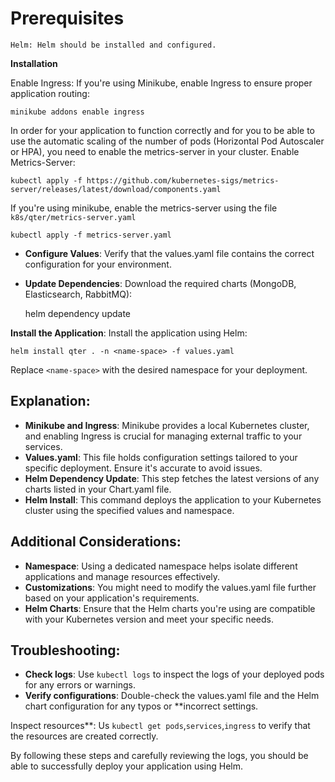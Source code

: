 

# Prerequisites
    Helm: Helm should be installed and configured.

**Installation**

Enable Ingress: If you're using Minikube, enable Ingress to ensure proper application routing:

    minikube addons enable ingress

In order for your application to function correctly and for you to be able to use the automatic scaling of the number of pods (Horizontal Pod Autoscaler or HPA), you need to enable the metrics-server in your cluster.
Enable Metrics-Server: 

    kubectl apply -f https://github.com/kubernetes-sigs/metrics-server/releases/latest/download/components.yaml

If you're using minikube, enable the metrics-server using the file `k8s/qter/metrics-server.yaml`

    kubectl apply -f metrics-server.yaml


- **Configure Values**: Verify that the values.yaml file contains the correct configuration for your environment.
- **Update Dependencies**: Download the required charts (MongoDB, Elasticsearch, RabbitMQ):

    helm dependency update

**Install the Application**: Install the application using Helm:

    helm install qter . -n <name-space> -f values.yaml

   Replace `<name-space>` with the desired namespace for your deployment.

## Explanation:

- **Minikube and Ingress**: Minikube provides a local Kubernetes cluster, and enabling Ingress is crucial for managing external traffic to your services.
- **Values.yaml**: This file holds configuration settings tailored to your specific deployment. Ensure it's accurate to avoid issues.
- **Helm Dependency Update**: This step fetches the latest versions of any charts listed in your Chart.yaml file.
- **Helm Install**: This command deploys the application to your Kubernetes cluster using the specified values and namespace. 

## Additional Considerations:

- **Namespace**: Using a dedicated namespace helps isolate different applications and manage resources effectively.
- **Customizations**: You might need to modify the values.yaml file further based on your application's requirements.
- **Helm Charts**: Ensure that the Helm charts you're using are compatible with your Kubernetes version and meet your specific needs.

## Troubleshooting:

- **Check logs**: Use `kubectl logs` to inspect the logs of your deployed pods for any errors or warnings.
- **Verify configurations**: Double-check the values.yaml file and the Helm chart configuration for any typos or **incorrect settings.

Inspect resources**: Us `kubectl get pods`,`services`,`ingress` to verify that the resources are created correctly.

By following these steps and carefully reviewing the logs, you should be able to successfully deploy your application using Helm.
